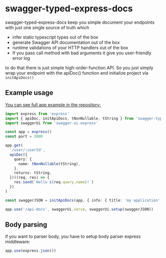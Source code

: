 # swagger-typed-express-docs

swagger-typed-express-docs keep you simple document your endpoints with just one single source of truth which

- infer static typescript types out of the box
- generate Swagger API documentation out of the box
- runtime validations of your HTTP handlers out of the box
- If you pass call method with bad arguments it give you user-friendly error log

to do that there is just simple high-order-function API.
So you just simply wrap your endpoint with the apiDoc() function and initialize project via `initApiDocs()`

## Example usage

[You can see full app example in the repository:](https://github.com/Svehla/swagger-typed-express-docs/blob/main/example/)

```typescript
import express from 'express'
import { apiDoc, initApiDocs, tNonNullable, tString } from 'swagger-typed-express-docs'
import swaggerUi from 'swagger-ui-express'

const app = express()
const port = 3000

app.get(
  '/user/:userId',
  apiDoc({
    query: {
      name: tNonNullable(tString),
    },
    returns: tString,
  })((req, res) => {
    res.send(`Hello ${req.query.name}!`)
  })
)

const swaggerJSON = initApiDocs(app, { info: { title: 'my application' } })

app.use('/api-docs', swaggerUi.serve, swaggerUi.setup(swaggerJSON))
```

## Body parsing

if you want to parser body, you have to setup body parser express middleware:

```typescript
app.use(express.json())
```
